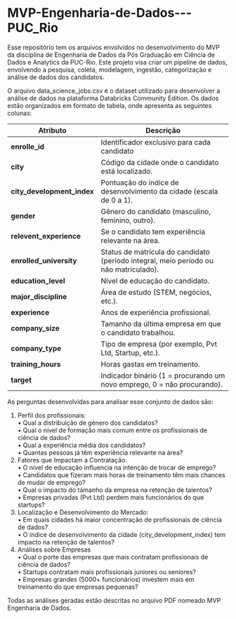 # MVP-Engenharia-de-Dados---PUC_Rio
Esse repositório tem os arquivos envolvidos no desenvolvimento do MVP da disciplina de Engenharia de Dados da Pós Graduação em Ciência de Dados e Analytics da PUC-Rio. Este projeto visa criar um pipeline de dados, envolvendo a pesquisa, coleta, modelagem, ingestão, categorização e análise de dados dos candidatos.

O arquivo data_science_jobs.csv é o dataset utilizado para desenvolver a análise de dados na plataforma Databricks Community Edition. Os dados estão organizados em formato de tabela, onde apresenta as seguintes colunas:

| Atributo                | Descrição  |
|-------------------------|------------|
| **enrolle_id**          | Identificador exclusivo para cada candidato |
| **city**                | Código da cidade onde o candidato está localizado. |
| **city_development_index** | Pontuação do índice de desenvolvimento da cidade (escala de 0 a 1). |
| **gender**              | Gênero do candidato (masculino, feminino, outro). |
| **relevent_experience** | Se o candidato tem experiência relevante na área. |
| **enrolled_university** | Status de matrícula do candidato (período integral, meio período ou não matriculado). |
| **education_level**     | Nível de educação do candidato. |
| **major_discipline**    | Área de estudo (STEM, negócios, etc.). |
| **experience**         | Anos de experiência profissional. |
| **company_size**       | Tamanho da última empresa em que o candidato trabalhou. |
| **company_type**       | Tipo de empresa (por exemplo, Pvt Ltd, Startup, etc.). |
| **training_hours**      | Horas gastas em treinamento. |
| **target**             | Indicador binário (1 = procurando um novo emprego, 0 = não procurando). |

As perguntas desenvolvidas para analisar esse conjunto de dados são: 
1.	Perfil dos profissionais:  
•	Qual a distribuição de gênero dos candidatos?  
•	Qual o nível de formação mais comum entre os profissionais de ciência de dados?  
•	Qual a experiência média dos candidatos?  
•	Quantas pessoas já têm experiência relevante na área?  
2.	Fatores que Impactam a Contratação:  
•	O nível de educação influencia na intenção de trocar de emprego?  
•	Candidatos que fizeram mais horas de treinamento têm mais chances de mudar de emprego?  
•	Qual o impacto do tamanho da empresa na retenção de talentos?  
•	Empresas privadas (Pvt Ltd) perdem mais funcionários do que startups?  
3.	Localização e Desenvolvimento do Mercado:  
•	Em quais cidades há maior concentração de profissionais de ciência de dados?  
•	O índice de desenvolvimento da cidade (city_development_index) tem impacto na retenção de talentos?  
4.	Análises sobre Empresas  
•	Qual o porte das empresas que mais contratam profissionais de ciência de dados?  
•	Startups contratam mais profissionais juniores ou seniores?  
•	Empresas grandes (5000+ funcionários) investem mais em treinamento do que empresas pequenas?  

Todas as análises geradas estão descritas no arquivo PDF nomeado MVP Engenharia de Dados.
